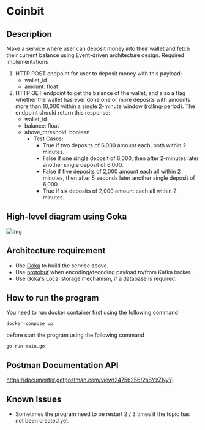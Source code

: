 # Coinbit

## Description
Make a service where user can deposit money into their wallet and fetch their current balance using Event-driven  architecture design. 
Required implementations 
1.  HTTP POST endpoint for user to deposit money with this payload: 
    * wallet_id 
    * amount: float 
2. HTTP GET endpoint to get the balance of the wallet, and also a flag whether the wallet has ever done one  or more deposits with amounts more than 10,000 within a single 2-minute window (rolling-period). The  endpoint should return this response: 
    * wallet_id 
    * balance: float 
    * above_threshold: boolean 
        * Test Cases: 
            * True if two deposits of 6,000 amount each, both within 2 minutes. 
            * False if one single deposit of 6,000, then after 2-minutes later another single deposit of 6,000. 
            * False if five deposits of 2,000 amount each all within 2 minutes, then after 5 seconds later  another single deposit of 6,000. 
            * True if six deposits of 2,000 amount each all within 2 minutes. 

## High-level diagram using Goka
![img](https://i.ibb.co/LhMhvSD/image.png)
## Architecture requirement
* Use [Goka](https://github.com/lovoo/goka) to build the service above. 
* Use [protobuf](https://developers.google.com/protocol-buffers/docs/gotutorial) when encoding/decoding payload to/from Kafka broker. 
* Use Goka's Local storage mechanism, if a database is required. 


## How to run the program 
You need to run docker container first using the following command
```
docker-compose up
```
before start the program using the following command
```
go run main.go
```

## Postman Documentation API
https://documenter.getpostman.com/view/24756256/2s8YzZNyYj

## Known Issues
- Sometimes the program need to be restart 2 / 3 times if the topic has not been created yet.
